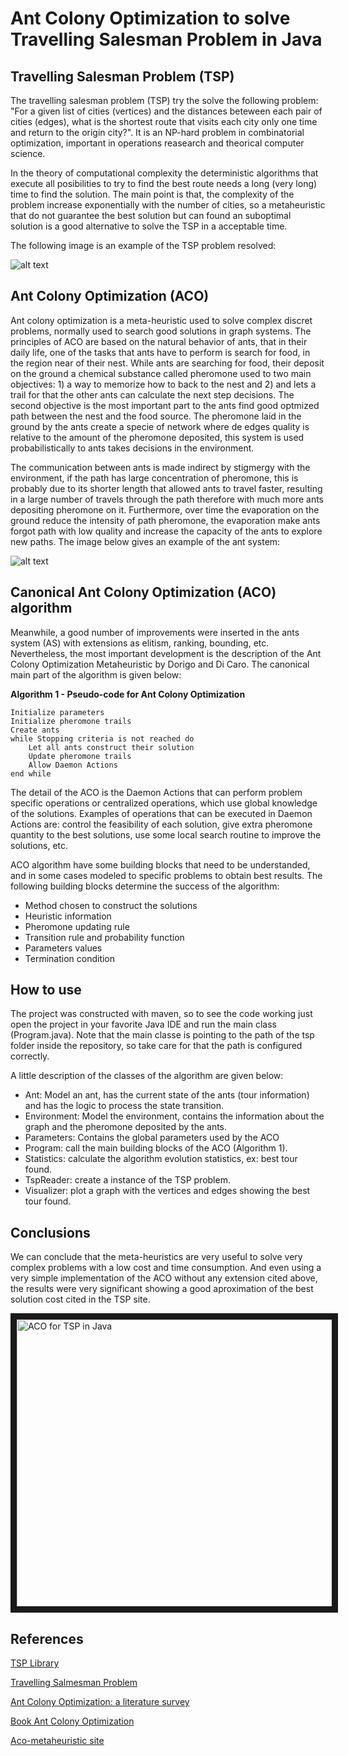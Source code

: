# Ant Colony Optimization to solve Travelling Salesman Problem in Java

## Travelling Salesman Problem (TSP)
The travelling salesman problem (TSP) try the solve the following problem: "For a given list of cities (vertices) and the distances beteween each pair of cities (edges), what is the shortest route that visits each city only one time and return to the origin city?". It is an NP-hard problem in combinatorial optimization, important in operations reasearch and theorical computer science. 

In the theory of computational complexity the deterministic algorithms that execute all posibilities to try to find the best route needs a long (very long) time to find the solution. The main point is that, the complexity of the problem increase exponentially with the number of cities, so a metaheuristic that do not guarantee the best solution but can found an suboptimal solution is a good alternative to solve the TSP in a acceptable time.

The following image is an example of the TSP problem resolved:

![alt text](https://upload.wikimedia.org/wikipedia/commons/thumb/1/11/GLPK_solution_of_a_travelling_salesman_problem.svg/330px-GLPK_solution_of_a_travelling_salesman_problem.svg.png "Logo Title Text 1")

## Ant Colony Optimization (ACO)

Ant colony optimization is a meta-heuristic used to solve complex discret problems, normally used to search good solutions in graph systems. The principles of ACO are based on the natural behavior of ants, that in their daily life, one of the tasks that ants have to perform is search for food, in the region near of their nest. While ants are searching for food, their deposit on the ground a chemical substance called pheromone used to two main objectives: 1) a way to memorize how to back to the nest and 2) and lets a trail for that the other ants can calculate the next step decisions. The second objective is the most important part to the ants find good optmized path between the nest and the food source. The pheromone laid in the ground by the ants create a specie of network where de edges quality is relative to the amount of the pheromone deposited, this system is used probabilistically to ants takes decisions in the environment.

The communication between ants is made indirect by stigmergy with the environment, if the path has large concentration of pheromone, this is probably due to its shorter length that allowed ants to travel faster, resulting in a large number of travels through the path therefore with much more ants depositing pheromone on it. Furthermore, over time the evaporation on the ground reduce the intensity of path pheromone, the evaporation make ants forgot path with low quality and increase the capacity of the ants to explore new paths. The image below gives an example of the ant system:

![alt text](http://mute-net.sourceforge.net/images/ants/antDiagram3.png "Ant system")

## Canonical Ant Colony Optimization (ACO) algorithm

Meanwhile, a good number of improvements were inserted in the ants system (AS) with extensions as elitism, ranking, bounding, etc. Nevertheless, the most important development is the description of the Ant Colony Optimization Metaheuristic by Dorigo and Di Caro. The canonical main part of the algorithm is given below:

**Algorithm 1 - Pseudo-code for Ant Colony Optimization**
```
Initialize parameters
Initialize pheromone trails
Create ants
while Stopping criteria is not reached do
    Let all ants construct their solution
    Update pheromone trails
    Allow Daemon Actions
end while
```

The detail of the ACO is the Daemon Actions that can perform problem specific operations or centralized operations, which use global knowledge of the solutions. Examples of operations that can be executed in Daemon Actions are: control the feasibility of each solution, give extra pheromone quantity to the best solutions, use some local search routine to improve the solutions, etc.  

ACO algorithm have some building blocks that need to be understanded, and in some cases modeled to specific problems to obtain best results. The following building blocks determine the success of the algorithm:

* Method chosen to construct the solutions
* Heuristic information
* Pheromone updating rule
* Transition rule and probability function
* Parameters values
* Termination condition

## How to use

The project was constructed with maven, so to see the code working just open the project in your favorite Java IDE and run the main class (Program.java). Note that the main classe is pointing to the path of the tsp folder inside the repository, so take care for that the path is configured correctly.

A little description of the classes of the algorithm are given below:

* Ant: Model an ant, has the current state of the ants (tour information) and has the logic to process the state transition.
* Environment: Model the environment, contains the information about the graph and the pheromone deposited by the ants.
* Parameters: Contains the global parameters used by the ACO
* Program: call the main building blocks of the ACO (Algorithm 1).
* Statistics: calculate the algorithm evolution statistics, ex: best tour found.
* TspReader: create a instance of the TSP problem.
* Visualizer: plot a graph with the vertices and edges showing the best tour found.

## Conclusions

We can conclude that the meta-heuristics are very useful to solve very complex problems with a low cost and time consumption. And even using a very simple implementation of the ACO without any extension cited above, the results were very significant showing a good aproximation of the best solution cost cited in the TSP site.

<a href="http://www.youtube.com/watch?feature=player_embedded&v=q11W1ZERSYk" target="_blank"><img src="https://img.youtube.com/vi/q11W1ZERSYk/0.jpg" alt="ACO for TSP in Java" width="612" height="459" border="10" /></a>

## References

[TSP Library](https://www.iwr.uni-heidelberg.de/groups/comopt/software/TSPLIB95/)

[Travelling Salmesman Problem](https://en.wikipedia.org/wiki/Travelling_salesman_problem)

[Ant Colony Optimization: a literature survey](http://wps.fep.up.pt/wps/wp474.pdf)

[Book Ant Colony Optimization](https://mitpress.mit.edu/books/ant-colony-optimization)

[Aco-metaheuristic site](http://www.aco-metaheuristic.org/)